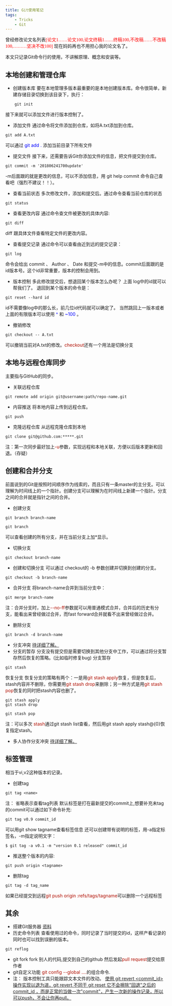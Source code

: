 ```yaml
---
title: Git使用笔记
tags:
	- Tricks
	- Git
---
```

曾经修改论文名列表<font face="verdana" color="red">[论文1……论文100,论文终稿1……终稿100,不改稿……不改稿100,………坚决不改100]</font>
现在妈妈再也不用担心我的论文名了。
<!--more-->
本文只记录Git命令行的使用，不讲解原理、概念和安装等。
## 本地创建和管理仓库
* 创建版本库
要在本地管理多版本最重要的是本地创建版本库。命令很简单，新建存储目录切换到该目录下，执行：

```
	git init
```

接下来就可以添加文件进行版本控制了。
* 添加文件
通过命令将文件添加到仓库，如将A.txt添加到仓库。

```
git add A.txt
```

可以通过 <font color="blue">git add . </font>添加当前目录下所有文件
* 提交文件
接下来，还需要告诉Git你添加文件的信息，把文件提交到仓库。

```
git commit -m '201806241700update'
```

-m后面跟的就是更改的信息，可以不添加信息，用 git help commit 命令自己查看吧（强烈不建议！！）。
* 查看当前状态
多次修改文件，添加和提交后。通过命令查看当前仓库的状态

```
git status
```

* 查看更改内容
通过命令查文件被更改的具体内容:

```
git diff
```

diff 跟具体文件查看特定文件的更改内容。

* 查看提交记录
通过命令可以查看由近到远的提交记录：

```
git log
```

命令会给出 commit 、 Author 、 Date 和提交-m中的信息。commit后面跟的是id版本号。这个id非常重要，版本的控制会用到。
* 版本控制
多此修改提交后，想退回某个版本怎么办呢？
上面 log中的id就可以帮我们了。
退回到某个版本的命令是：

```
git reset --hard id  
```

id不需要像log中的那么长，前几位id代码就可以确定了。
当然跳回上一版本或者上面的有限版本可以使用 <font color="blue"> ^ </font> 和 <font color="blue"> ~100 </font> 。
* 撤销修改

```
git checkout -- A.txt
```

可以撤销当前对A.txt的修改。<font color="bule">checkout</font>还有一个用法是切换分支

## 本地与远程仓库同步
主要指与GitHub的同步。
* 关联远程仓库

```
git remote add origin git@username:path/repo-name.git
```

* 内容推送
将本地内容上传到远程仓库。

```
git push 
```

* 克隆远程仓库
从远程克隆仓库到本地

```
git clone git@github.com:*****.git
```

注：第一次同步最好加上<font color="bule">-u</font>参数，实现远程和本地关联，方便以后版本更新和回退。（存疑）
## 创建和合并分支
前面说到的Git是按照时间顺序作为线索的，而且只有一条master的主分支。可以理解为时间线上的一个指针。创建分支可以理解为在时间线上新建一个指针。分支之间的合并就是指针之间的合并。
* 创建分支

```
git branch branch-name
```

```
git branch 
```

可以查看创建的所有分支，并在当前分支上加\*显示。
* 切换分支

```
git checkout branch-name
```
* 创建和切换分支
可以通过 checkout的 -b 参数创建并切换到创建的分支。

```
git checkout -b branch-name
```

* 合并分支
将branch-name合并到当前分支中：

```
git merge branch-name
```

注：合并分支时，加上<font color="bule">--no-ff</font>参数就可以用普通模式合并，合并后的历史有分支，能看出来曾经做过合并，而fast forward合并就看不出来曾经做过合并。
* 删除分支

```
git branch -d branch-name
```

* 分支冲突
[待详细了解。](https://www.liaoxuefeng.com/wiki/0013739516305929606dd18361248578c67b8067c8c017b000/001375840202368c74be33fbd884e71b570f2cc3c0d1dcf000)
* 分支的暂存
分支没有提交但是需要切换到其他分支中工作，可以通过将分支暂存然后恢复的策略。(比如临时修复bug)
分支暂存

```
git stash
```

恢复分支
恢复分支的策略有两个：一是用<font color="bule">git stash apply</font>恢复，但是恢复后，stash内容并不删除，你需要用<font color="bule">git stash drop</font>来删除；另一种方式是用<font color="bule">git stash pop</font>恢复的同时把stash内容也删了。

```
git stash apply
git stash drop
```

```
git stash pop
```

注：可以多次 <font color="bule">stash</font>通过git stash list查看，然后用git stash apply stash@{0}恢复指定stash。
* 多人协作分支冲突
[待详细了解。](https://www.liaoxuefeng.com/wiki/0013739516305929606dd18361248578c67b8067c8c017b000/0013760174128707b935b0be6fc4fc6ace66c4f15618f8d000)
## 标签管理
相当于vi,v2这种版本的记录。
* 创建tag

```
git tag <name>
```

注： 省略<name>表示查看tag列表
默认标签是打在最新提交的commit上,想要补充未tag的commit可以通过如下命令补充:

```
git tag v0.9 commit_id
```

可以用git show tagname查看标签信息
还可以创建带有说明的标签，用-a指定标签名，-m指定说明文字：

```
$ git tag -a v0.1 -m "version 0.1 released" commit_id
```

* 推送整个版本的内容:

```
git push origin <tagname>
```

* 删除tag

```
git tag -d tag_name
```

如果已经提交到远程<font color="bule">git push origin :refs/tags/tagname</font>可以删除一个远程标签


## 其余
* 搭建Git服务器
[资料](https://www.liaoxuefeng.com/wiki/0013739516305929606dd18361248578c67b8067c8c017b000/00137583770360579bc4b458f044ce7afed3df579123eca000)
* 历史命令列表
查看使用过的命令，同时记录了当时提交的id，这样产看记录的同时也可以找到误删的版本。

```
git reflog
```

* git fork
fork 别人的代码,提交到自己的github 然后发起<font color="bule">pull request</font>提交给原作者
* git自定义功能
<font color="bule">git config --global ....</font>的组合命令.
* 注：
版本控制工具只能跟踪文本文件的改动。
[使用 git revert <commit_id>操作实现以退为进，git revert 不同于 git reset  它不会擦除"回退"之后的 commit_id ，而是正常的当做一次"commit"，产生一次新的操作记录，所以可以push，不会让你再pull。](https://www.liaoxuefeng.com/wiki/0013739516305929606dd18361248578c67b8067c8c017b000/0013744142037508cf42e51debf49668810645e02887691000)